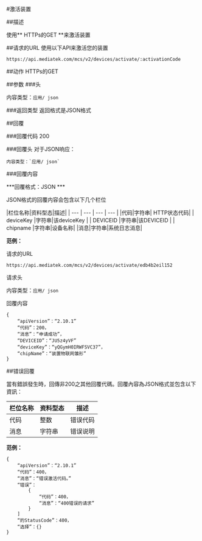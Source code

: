 #激活装置

##描述

使用** HTTPs的GET **来激活装置


##请求的URL
使用以下API来激活您的装置

```
https://api.mediatek.com/mcs/v2/devices/activate/:activati​​onCode

```

##动作
HTTPs的GET


##参数
###头

内容类型：`应用/ json`


###返回类型
返回格式是JSON格式

##回覆

###回覆代码
200

###回覆头
对于JSON响应：
```
内容类型：`应用/ json`
```

###回覆内容

***回覆格式：JSON ***

JSON格式的回覆内容会包含以下几个栏位

|栏位名称|资料型态|描述|
| --- | --- | --- | --- |
|代码|字符串| HTTP状态代码|
| deviceKey |字符串|该deviceKey |
| DEVICEID |字符串|该DEVICEID |
| chipname |字符串|设备名称|
|消息|字符串|系统日志消息|


**范例：**

请求的URL
```
https://api.mediatek.com/mcs/v2/devices/activate/edb4b2eil152
```

请求头


内容类型：`应用/ json`


回覆内容

```
{
    “apiVersion”：“2.10.1”
    “代码”：200，
    “消息”：“申请成功”，
    “DEVICEID”：“JU5z4yVF”
    “deviceKey”：“yQGymH0IRWFSVC37”，
    “chipName”：“装置物联网雏形”
}

```


##错误回覆


當有錯誤發生時，回傳非200之其他回覆代碼。回覆內容為JSON格式並包含以下資訊：

|栏位名称|资料型态|描述|
| --- | --- | --- |
|代码|整数|错误代码|
|消息|字符串|错误说明|

**范例：**

```
{
    “apiVersion”：“2.10.1”
    “代码”：400，
    “消息”：“错误激活代码。”
    “错误”：
        {
            “代码”：400，
            “消息”：“400错误的请求”
        }
    ]
    “的StatusCode”：400，
    “选择”：{}
}
```
